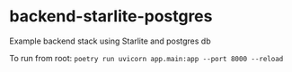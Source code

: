 # backend-starlite-postgres

Example backend stack using Starlite and postgres db

To run from root:
`poetry run uvicorn app.main:app --port 8000 --reload`
